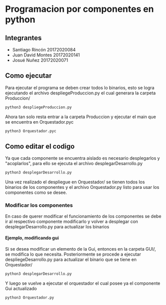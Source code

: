 # Programacion por componentes en python
## Integrantes
- Santiago Rincón 20172020084
- Juan David Montes 20172020141
- Josué Nuñez  20172020071

## Como ejecutar
Para ejecutar el programa se deben crear todos lo binarios, esto se logra ejecutando el archivo despliegeProduccion.py el cual generara la carpeta Produccion/
```sh
python3 despliegeProduccion.py
```
Ahora tan solo resta entrar a la carpeta Produccion y ejecutar el main que se encuentra en Orquestador.pyc

```sh
python3 Orquestador.pyc
```

## Como editar el codigo
Ya que cada componente se encuentra aislado es necesario desplegarlos y "acoplarlos", para ello se ejecuta el archivo desplegarDesarrollo.py
```sh
python3 desplegarDesarrollo.py
```
Una vez realizado el despliegue en Orquestador/ se tienen todos los binarios de los componentes y el archivo Orquestador.py listo para usar los componentes como se desee.

### Modificar los componentes
En caso de querer modificar el funcionamiento de los componentes se debe ir al respectivo componente modificarlo y volver a desplegar con desplegarDesarrollo.py para actualizar los binarios

#### Ejemplo, modificando gui
Si se desea modificar un elemento de la Gui, entonces en la carpeta GUI/, se modifica lo que necesita. Posteriormente se procede a ejecutar despliegeDesarrollo.py para actualizar el binario que se tiene en Orquestador/
```sh
python3 desplegarDesarrollo.py
```
Y luego se vuelve a ejecutar el orquestador el cual posee ya el componente Gui actualizado
```sh
python3 Orquestador.py
```

